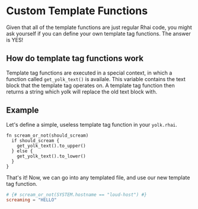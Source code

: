 # Custom Template Functions

Given that all of the template functions are just regular Rhai code, you might ask yourself if you can define your own template tag functions.
The answer is YES!

## How do template tag functions work

Template tag functions are executed in a special context, in which a function called `get_yolk_text()` is availale.
This variable contains the text block that the template tag operates on.
A template tag function then returns a string which yolk will replace the old text block with.

## Example

Let's define a simple, useless template tag function in your `yolk.rhai`.

```rust,ignore
fn scream_or_not(should_scream)
  if should_scream {
    get_yolk_text().to_upper()
  } else {
    get_yolk_text().to_lower()
  }
}
```

That's it!
Now, we can go into any templated file, and use our new template tag function.

```toml
# {# scream_or_not(SYSTEM.hostname == "loud-host") #}
screaming = "HELLO"
```
